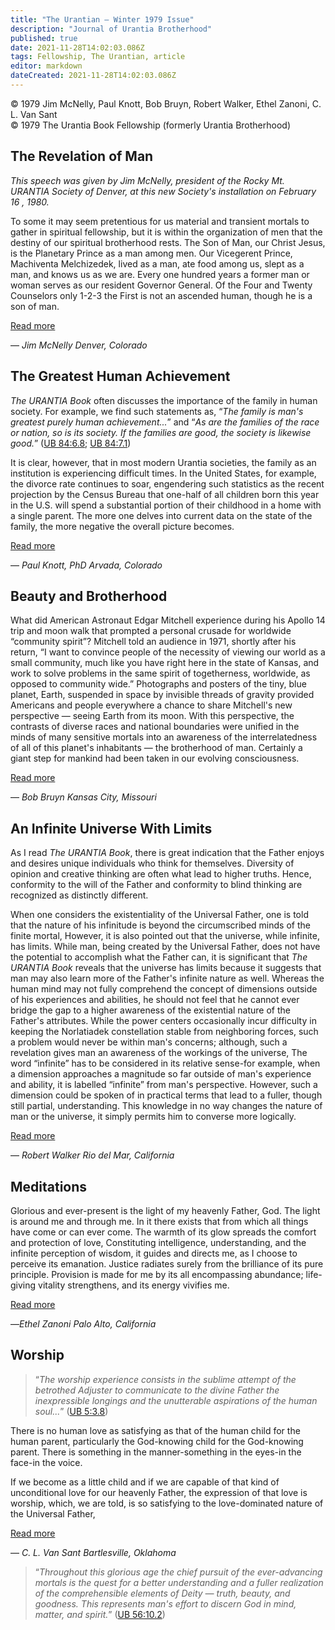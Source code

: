 ```yaml
---
title: "The Urantian — Winter 1979 Issue"
description: "Journal of Urantia Brotherhood"
published: true
date: 2021-11-28T14:02:03.086Z
tags: Fellowship, The Urantian, article
editor: markdown
dateCreated: 2021-11-28T14:02:03.086Z
---
```


<p class="v-card v-sheet theme--light grey lighten-3 px-2">© 1979 Jim McNelly, Paul Knott, Bob Bruyn, Robert Walker, Ethel Zanoni, C. L. Van Sant<br>© 1979 The Urantia Book Fellowship (formerly Urantia Brotherhood)</p>

## The Revelation of Man

_This speech was given by Jim McNelly, president of the Rocky Mt. URANTIA Society of Denver, at this new Society's installation on February 16 , 1980._

To some it may seem pretentious for us material and transient mortals to gather in spiritual fellowship, but it is within the organization of men that the destiny of our spiritual brotherhood rests. The Son of Man, our Christ Jesus, is the Planetary Prince as a man among men. Our Vicegerent Prince, Machiventa Melchizedek, lived as a man, ate food among us, slept as a man, and knows us as we are. Every one hundred years a former man or woman serves as our resident Governor General. Of the Four and Twenty Counselors only 1-2-3 the First is not an ascended human, though he is a son of man.

[Read more](/en/article/Jim_McNelly/The_Revelation_of_Man)

— _Jim McNelly_
_Denver, Colorado_

## The Greatest Human Achievement

_The URANTIA Book_ often discusses the importance of the family in human society. For example, we find such statements as, “_The family is man's greatest purely human achievement..._” and “_As are the families of the race or nation, so is its society. If the families are good, the society is likewise good._” ([UB 84:6.8](/en/The_Urantia_Book/84#p6_8); [UB 84:7.1](/en/The_Urantia_Book/84#p7_1))

It is clear, however, that in most modern Urantia societies, the family as an institution is experiencing difficult times. In the United States, for example, the divorce rate continues to soar, engendering such statistics as the recent projection by the Census Bureau that one-half of all children born this year in the U.S. will spend a substantial portion of their childhood in a home with a single parent. The more one delves into current data on the state of the family, the more negative the overall picture becomes.

[Read more](/en/article/Paul_Knott/The_Greatest_Human_Achievement)

— _Paul Knott, PhD_
_Arvada, Colorado_

## Beauty and Brotherhood

What did American Astronaut Edgar Mitchell experience during his Apollo 14 trip and moon walk that prompted a personal crusade for worldwide “community spirit”? Mitchell told an audience in 1971, shortly after his return, “I want to convince people of the necessity of viewing our world as a small community, much like you have right here in the state of Kansas, and work to solve problems in the same spirit of togetherness, worldwide, as opposed to community wide.” Photographs and posters of the tiny, blue planet, Earth, suspended in space by invisible threads of gravity provided Americans and people everywhere a chance to share Mitchell's new perspective — seeing Earth from its moon. With this perspective, the contrasts of diverse races and national boundaries were unified in the minds of many sensitive mortals into an awareness of the interrelatedness of all of this planet's inhabitants — the brotherhood of man. Certainly a giant step for mankind had been taken in our evolving consciousness.

[Read more](/en/article/Robert_F_Bruyn/Beauty_and_Brotherhood)

— _Bob Bruyn_
_Kansas City, Missouri_

## An Infinite Universe With Limits

As I read _The URANTIA Book_, there is great indication that the Father enjoys and desires unique individuals who think for themselves. Diversity of opinion and creative thinking are often what lead to higher truths. Hence, conformity to the will of the Father and conformity to blind thinking are recognized as distinctly different.

When one considers the existentiality of the Universal Father, one is told that the nature of his infinitude is beyond the circumscribed minds of the finite mortal, However, it is also pointed out that the universe, while infinite, has limits. While man, being created by the Universal Father, does not have the potential to accomplish what the Father can, it is significant that _The URANTIA Book_ reveals that the universe has limits because it suggests that man may also learn more of the Father's infinite nature as well. Whereas the human mind may not fully comprehend the concept of dimensions outside of his experiences and abilities, he should not feel that he cannot ever bridge the gap to a higher awareness of the existential nature of the Father's attributes. While the power centers occasionally incur difficulty in keeping the Norlatiadek constellation stable from neighboring forces, such a problem would never be within man's concerns; although, such a revelation gives man an awareness of the workings of the universe, The word “infinite” has to be considered in its relative sense-for example, when a dimension approaches a magnitude so far outside of man's experience and ability, it is labelled “infinite” from man's perspective. However, such a dimension could be spoken of in practical terms that lead to a fuller, though still partial, understanding. This knowledge in no way changes the nature of man or the universe, it simply permits him to converse more logically.

[Read more](/en/article/Robert_Walker/An_Infinite_Universe_With_Limits)

— _Robert Walker_
_Rio del Mar, California_

## Meditations

Glorious and ever-present is the light of my heavenly Father, God. The light is around me and through me. In it there exists that from which all things have come or can ever come. The warmth of its glow spreads the comfort and protection of love, Constituting intelligence, understanding, and the infinite perception of wisdom, it guides and directs me, as I choose to perceive its emanation. Justice radiates surely from the brilliance of its pure principle. Provision is made for me by its all encompassing abundance; life-giving vitality strengthens, and its energy vivifies me.

[Read more](/en/article/Ethel_Zanoni/Meditations)

—_Ethel Zanoni_
_Palo Alto, California_

## Worship

> “_The worship experience consists in the sublime attempt of the betrothed Adjuster to communicate to the divine Father the inexpressible longings and the unutterable aspirations of the human soul..._” ([UB 5:3.8](/en/The_Urantia_Book/5#p3_8))

There is no human love as satisfying as that of the human child for the human parent, particularly the God-knowing child for the God-knowing parent. There is something in the manner-something in the eyes-in the face-in the voice.

If we become as a little child and if we are capable of that kind of unconditional love for our heavenly Father, the expression of that love is worship, which, we are told, is so satisfying to the love-dominated nature of the Universal Father,

[Read more](/en/article/C_L_Van_Sant/Worship)

— _C. L. Van Sant_
_Bartlesville, Oklahoma_

> “_Throughout this glorious age the chief pursuit of the ever-advancing mortals is the quest for a better understanding and a fuller realization of the comprehensible elements of Deity — truth, beauty, and goodness. This represents man's effort to discern God in mind, matter, and spirit._” ([UB 56:10.2](/en/The_Urantia_Book/56#p10_2))

